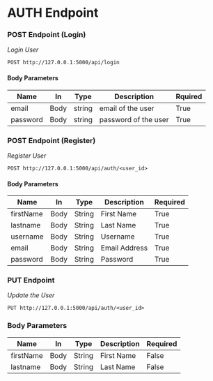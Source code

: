 # AUTH Endpoint

### POST Endpoint (Login)

_Login User_

```
POST http://127.0.0.1:5000/api/login
```

#### Body Parameters
| Name | In | Type | Description | Rquired |
| ------- | ------- | ------ | ------- | ------|
| email | Body | string | email of the user | True |
| password | Body | string | password of the user| True|

### POST Endpoint (Register)

_Register User_
```
POST http://127.0.0.1:5000/api/auth/<user_id>
```

#### Body Parameters
| Name | In | Type | Description | Required |
| ------- | ------- | ------ | ------- | -------- |
| firstName | Body | String |First Name | True |
| lastname | Body | String | Last Name | True |
| username | Body | String | Username | True |
| email | Body | String | Email Address | True |
| password | Body | String | Password | True |

### PUT Endpoint

_Update the User_
```
PUT http://127.0.0.1:5000/api/auth/<user_id>
```

### Body Parameters
| Name | In | Type | Description | Required |
| ------- | ------- | ------ | ------- | -------- |
| firstName | Body | String |First Name | False |
| lastname | Body | String | Last Name | False |
